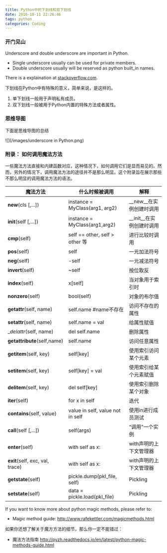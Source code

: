 ```yaml
---
title: Python中的下划线和双下划线
date: 2016-10-11 22:26:46
tags: python
categories: Coding
---
```

### 开门见山

Underscore and double underscore are important in Python.

-	Single underscore usually can be used for private members.
-	Double underscore usually will be reserved as python built_in names.

There is a explaination at [stackoverflow.com](http://stackoverflow.com/questions/1301346/the-meaning-of-a-single-and-a-double-underscore-before-an-object-name-in-python).

下划线在Python中有特殊的意义，简单来说，是这样的。

1. 单下划线一般用于声明私有成员。
2. 双下划线一般被用于Python内置的特殊方法或者属性。

### 思维导图

下面是思维导图的总结

![](/images/underscore in Python.png)

### 附录： 如何调用魔法方法

一些魔法方法直接和内建函数对应，这种情况下，如何调用它们是显而易见的。然而，另外的情况下，调用魔法方法的途径并不是那么明显。这个附录旨在展示那些不那么明显的调用魔法方法的语法。

| 魔法方法                       | 什么时候被调用                   |解释                     |
|--------------------------------|----------------------------------|-------------------------|
|__new__(cls [,...])             |instance = MyClass(arg1, arg2)    |__new__在实例创建时调用  |
|__init__(self [,...])           |instance = MyClass(arg1,arg2)     |__init__在实例创建时调用 |
|__cmp__(self)                   |self == other, self > other 等    |进行比较时调用           |
|__pos__(self)                   |self                             |一元加法符号             |
|__neg__(self)                   |-self                             |一元减法符号             |
|__invert__(self)                |~self                             |按位取反                 |
|__index__(self)                 |x[self]                           |当对象用于索引时         |
|__nonzero__(self)               |bool(self)                        |对象的布尔值             |
|__getattr__(self, name)         |self.name #name不存在             |访问不存在的属性         |
|__setattr__(self, name)         |self.name = val                   |给属性赋值               |
|__delattr_(self, name)          |del self.name                     |删除属性                 |
|__getattribute__(self,name)     |self.name                         |访问任意属性             |
|__getitem__(self, key)          |self[key]                         |使用索引访问某个元素     |
|__setitem__(self, key)          |self[key] = val                   |使用索引给某个元素赋值   |
|__delitem__(self, key)          |del self[key]                     |使用索引删除某个对象     |
|__iter__(self)                  |for x in self                     |迭代                     |
|__contains__(self, value)       |value in self, value not in self  |使用in进行成员测试       |
|__call__(self [,...])           |self(args)                        |“调用”一个实例           |
|__enter__(self)                 |with self as x:                   |with声明的上下文管理器   |
|__exit__(self, exc, val, trace) |with self as x:                   |with声明的上下文管理器   |
|__getstate__(self)              |pickle.dump(pkl_file, self)       |Pickling                 |
|__setstate__(self)              |data = pickle.load(pkl_file)      |Pickling                 |

If you want to know more about python magic methods, please refer to:

-	Magic method guide: http://www.rafekettler.com/magicmethods.html 

如果你还想了解关于魔方方法的细节，那么你一定不能错过：

-	魔法方法指南 http://pyzh.readthedocs.io/en/latest/python-magic-methods-guide.html 

